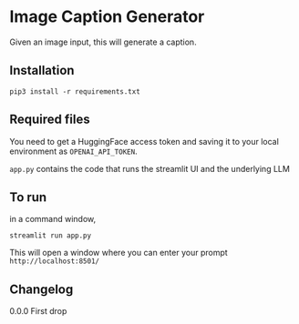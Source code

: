 # Image Caption Generator

Given an image input, this will generate a caption. 

## Installation
```pip3 install -r requirements.txt```

## Required files
You need to get a HuggingFace access token and saving it to your local environment as `OPENAI_API_TOKEN`. 

`app.py` contains the code that runs the streamlit UI and the underlying LLM

## To run
in a command window, 
```
streamlit run app.py
```

This will open a window where you can enter your prompt 
`http://localhost:8501/`

## Changelog
0.0.0 First drop
